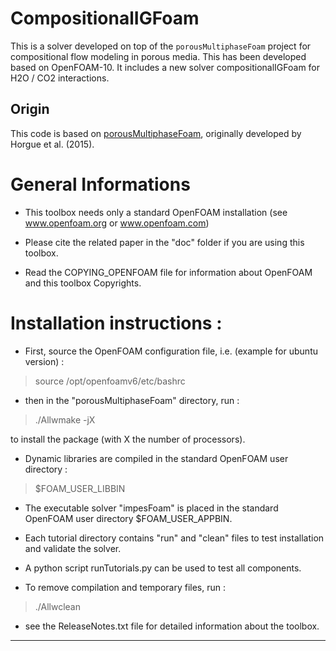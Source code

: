 # CompositionalIGFoam

This is a solver developed on top of the `porousMultiphaseFoam` project for compositional flow modeling in porous media. This has been developed based on OpenFOAM-10. It includes a new solver compositionalIGFoam for H2O / CO2 interactions.

## Origin

This code is based on [porousMultiphaseFoam](https://github.com/phorgue/porousMultiphaseFoam), originally developed by Horgue et al. (2015).

# General Informations

- This toolbox needs only a standard OpenFOAM installation
  (see www.openfoam.org or www.openfoam.com)

- Please cite the related paper in the "doc" folder if you are using this
  toolbox.

- Read the COPYING_OPENFOAM file for information about OpenFOAM and this
  toolbox Copyrights.

# Installation instructions :

- First, source the OpenFOAM configuration file, i.e. (example for ubuntu
  version) :

> source /opt/openfoamv6/etc/bashrc

- then in the "porousMultiphaseFoam" directory, run :

> ./Allwmake -jX

  to install the package (with X the number of processors).

- Dynamic libraries are compiled in the standard OpenFOAM user directory :

> $FOAM_USER_LIBBIN

- The executable solver "impesFoam" is placed in the standard OpenFOAM user
  directory $FOAM_USER_APPBIN.

- Each tutorial directory contains "run" and "clean" files to test installation
  and validate the solver.

- A python script runTutorials.py can be used to test all components.

- To remove compilation and temporary files, run :

> ./Allwclean

- see the ReleaseNotes.txt file for detailed information about the toolbox.

---
